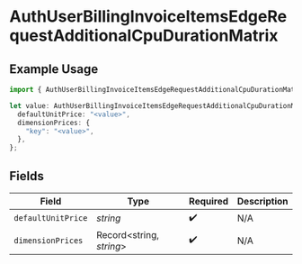 # AuthUserBillingInvoiceItemsEdgeRequestAdditionalCpuDurationMatrix

## Example Usage

```typescript
import { AuthUserBillingInvoiceItemsEdgeRequestAdditionalCpuDurationMatrix } from "@simplesagar/vercel/models/authuser.js";

let value: AuthUserBillingInvoiceItemsEdgeRequestAdditionalCpuDurationMatrix = {
  defaultUnitPrice: "<value>",
  dimensionPrices: {
    "key": "<value>",
  },
};
```

## Fields

| Field                    | Type                     | Required                 | Description              |
| ------------------------ | ------------------------ | ------------------------ | ------------------------ |
| `defaultUnitPrice`       | *string*                 | :heavy_check_mark:       | N/A                      |
| `dimensionPrices`        | Record<string, *string*> | :heavy_check_mark:       | N/A                      |